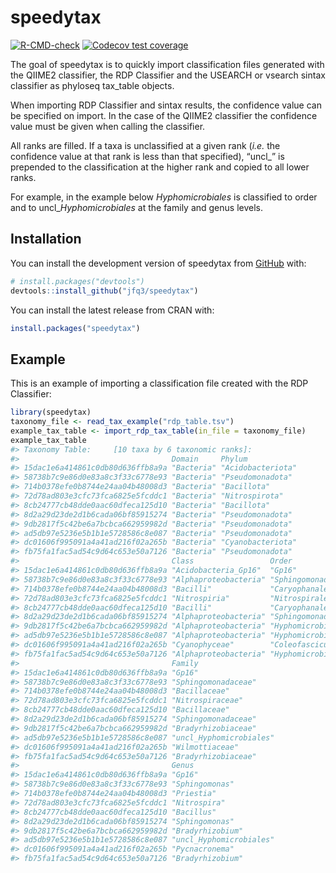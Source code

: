 
<!-- README.md is generated from README.Rmd. Please edit that file -->

# speedytax

<!-- badges: start -->

[![R-CMD-check](https://github.com/jfq3/speedytax/actions/workflows/R-CMD-check.yaml/badge.svg)](https://github.com/jfq3/speedytax/actions/workflows/R-CMD-check.yaml)
[![Codecov test
coverage](https://codecov.io/gh/jfq3/speedytax/branch/main/graph/badge.svg)](https://app.codecov.io/gh/jfq3/speedytax?branch=main)
<!-- badges: end -->

The goal of speedytax is to quickly import classification files
generated with the QIIME2 classifier, the RDP Classifier and the USEARCH
or vsearch sintax classifier as phyloseq tax_table objects.

When importing RDP Classifier and sintax results, the confidence value
can be specified on import. In the case of the QIIME2 classifier the
confidence value must be given when calling the classifier.

All ranks are filled. If a taxa is unclassified at a given rank (*i.e.*
the confidence value at that rank is less than that specified), “uncl\_”
is prepended to the classification at the higher rank and copied to all
lower ranks.

For example, in the example below *Hyphomicrobiales* is classified to
order and to uncl\_*Hyphomicrobiales* at the family and genus levels.

## Installation

You can install the development version of speedytax from
[GitHub](https://github.com/) with:

``` r
# install.packages("devtools")
devtools::install_github("jfq3/speedytax")
```

You can install the latest release from CRAN with:

``` r
install.packages("speedytax")
```

## Example

This is an example of importing a classification file created with the
RDP Classifier:

``` r
library(speedytax)
taxonomy_file <- read_tax_example("rdp_table.tsv")
example_tax_table <- import_rdp_tax_table(in_file = taxonomy_file)
example_tax_table
#> Taxonomy Table:     [10 taxa by 6 taxonomic ranks]:
#>                                  Domain     Phylum           
#> 15dac1e6a414861c0db80d636ffb8a9a "Bacteria" "Acidobacteriota"
#> 58738b7c9e86d0e83a8c3f33c6778e93 "Bacteria" "Pseudomonadota" 
#> 714b0378efe0b8744e24aa04b48008d3 "Bacteria" "Bacillota"      
#> 72d78ad803e3cfc73fca6825e5fcddc1 "Bacteria" "Nitrospirota"   
#> 8cb24777cb48dde0aac60dfeca125d10 "Bacteria" "Bacillota"      
#> 8d2a29d23de2d1b6cada06bf85915274 "Bacteria" "Pseudomonadota" 
#> 9db2817f5c42be6a7bcbca662959982d "Bacteria" "Pseudomonadota" 
#> ad5db97e5236e5b1b1e5728586c8e087 "Bacteria" "Pseudomonadota" 
#> dc01606f995091a4a41ad216f02a265b "Bacteria" "Cyanobacteriota"
#> fb75fa1fac5ad54c9d64c653e50a7126 "Bacteria" "Pseudomonadota" 
#>                                  Class                 Order              
#> 15dac1e6a414861c0db80d636ffb8a9a "Acidobacteria_Gp16"  "Gp16"             
#> 58738b7c9e86d0e83a8c3f33c6778e93 "Alphaproteobacteria" "Sphingomonadales" 
#> 714b0378efe0b8744e24aa04b48008d3 "Bacilli"             "Caryophanales"    
#> 72d78ad803e3cfc73fca6825e5fcddc1 "Nitrospiria"         "Nitrospirales"    
#> 8cb24777cb48dde0aac60dfeca125d10 "Bacilli"             "Caryophanales"    
#> 8d2a29d23de2d1b6cada06bf85915274 "Alphaproteobacteria" "Sphingomonadales" 
#> 9db2817f5c42be6a7bcbca662959982d "Alphaproteobacteria" "Hyphomicrobiales" 
#> ad5db97e5236e5b1b1e5728586c8e087 "Alphaproteobacteria" "Hyphomicrobiales" 
#> dc01606f995091a4a41ad216f02a265b "Cyanophyceae"        "Coleofasciculales"
#> fb75fa1fac5ad54c9d64c653e50a7126 "Alphaproteobacteria" "Hyphomicrobiales" 
#>                                  Family                 
#> 15dac1e6a414861c0db80d636ffb8a9a "Gp16"                 
#> 58738b7c9e86d0e83a8c3f33c6778e93 "Sphingomonadaceae"    
#> 714b0378efe0b8744e24aa04b48008d3 "Bacillaceae"          
#> 72d78ad803e3cfc73fca6825e5fcddc1 "Nitrospiraceae"       
#> 8cb24777cb48dde0aac60dfeca125d10 "Bacillaceae"          
#> 8d2a29d23de2d1b6cada06bf85915274 "Sphingomonadaceae"    
#> 9db2817f5c42be6a7bcbca662959982d "Bradyrhizobiaceae"    
#> ad5db97e5236e5b1b1e5728586c8e087 "uncl_Hyphomicrobiales"
#> dc01606f995091a4a41ad216f02a265b "Wilmottiaceae"        
#> fb75fa1fac5ad54c9d64c653e50a7126 "Bradyrhizobiaceae"    
#>                                  Genus                  
#> 15dac1e6a414861c0db80d636ffb8a9a "Gp16"                 
#> 58738b7c9e86d0e83a8c3f33c6778e93 "Sphingomonas"         
#> 714b0378efe0b8744e24aa04b48008d3 "Priestia"             
#> 72d78ad803e3cfc73fca6825e5fcddc1 "Nitrospira"           
#> 8cb24777cb48dde0aac60dfeca125d10 "Bacillus"             
#> 8d2a29d23de2d1b6cada06bf85915274 "Sphingomonas"         
#> 9db2817f5c42be6a7bcbca662959982d "Bradyrhizobium"       
#> ad5db97e5236e5b1b1e5728586c8e087 "uncl_Hyphomicrobiales"
#> dc01606f995091a4a41ad216f02a265b "Pycnacronema"         
#> fb75fa1fac5ad54c9d64c653e50a7126 "Bradyrhizobium"
```
